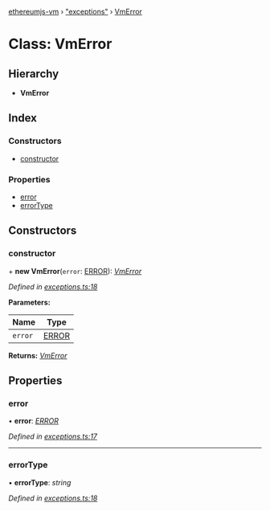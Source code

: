 [ethereumjs-vm](../README.md) › ["exceptions"](../modules/_exceptions_.md) › [VmError](_exceptions_.vmerror.md)

# Class: VmError

## Hierarchy

* **VmError**

## Index

### Constructors

* [constructor](_exceptions_.vmerror.md#constructor)

### Properties

* [error](_exceptions_.vmerror.md#error)
* [errorType](_exceptions_.vmerror.md#errortype)

## Constructors

###  constructor

\+ **new VmError**(`error`: [ERROR](../enums/_exceptions_.error.md)): *[VmError](_exceptions_.vmerror.md)*

*Defined in [exceptions.ts:18](https://github.com/ethereumjs/ethereumjs-vm/blob/master/packages/vm/lib/exceptions.ts#L18)*

**Parameters:**

Name | Type |
------ | ------ |
`error` | [ERROR](../enums/_exceptions_.error.md) |

**Returns:** *[VmError](_exceptions_.vmerror.md)*

## Properties

###  error

• **error**: *[ERROR](../enums/_exceptions_.error.md)*

*Defined in [exceptions.ts:17](https://github.com/ethereumjs/ethereumjs-vm/blob/master/packages/vm/lib/exceptions.ts#L17)*

___

###  errorType

• **errorType**: *string*

*Defined in [exceptions.ts:18](https://github.com/ethereumjs/ethereumjs-vm/blob/master/packages/vm/lib/exceptions.ts#L18)*
